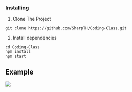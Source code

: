 

### Installing

1. Clone The Project
```
git clone https://github.com/SharpTH/Coding-Class.git
```
2. Install dependencies
```
cd Coding-Class
npm install
npm start
```
## Example
![](https://github.com/SharpTH/crop-image-before-uploading/blob/main/src/images/crop-image-before-uploading.gif)
